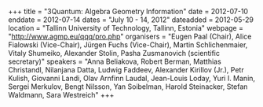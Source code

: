 +++
title = "3Quantum: Algebra Geometry Information"
date = 2012-07-10
enddate = 2012-07-14
dates = "July 10 - 14, 2012"
dateadded = 2012-05-29
location = "Tallinn University of Technology, Tallinn, Estonia"
webpage = "http://www.agmp.eu/qqq/pro.php"
organisers = "Eugen Paal (Chair), Alice Fialowski (Vice-Chair), Jürgen Fuchs (Vice-Chair), Martin Schlichenmaier, Vitaly Shumeiko, Alexander Stolin, Pasha Zusmanovich (scientific secretary)"
speakers = "Anna Beliakova, Robert Berman, Matthias Christandl, Nilanjana Datta, Ludwig Faddeev, Alexander Kirillov (Jr.), Petr Kulish, Giovanni Landi, Olav Arnfinn Laudal, Jean-Louis Loday, Yuri I. Manin, Sergei Merkulov, Bengt Nilsson, Yan Soibelman, Harold Steinacker, Stefan Waldmann, Sara Westreich"
+++
